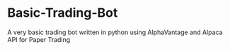 # Basic-Trading-Bot
A very basic trading bot written in python using AlphaVantage and Alpaca API for Paper Trading
